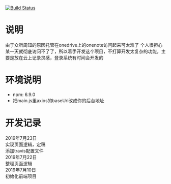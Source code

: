 [![Build Status](https://travis-ci.com/EnderCaster/ToNote.svg?branch=master)](https://travis-ci.com/EnderCaster/ToNote)
# 说明
由于众所周知的原因托管在onedrive上的onenote访问起来可太难了
个人很担心某一天就彻底访问不了了，所以着手开发这个项目，不打算开发太复杂的功能，主要是放在云上记录灵感，登录系统有时间会开发的

# 环境说明
- npm: 6.9.0
- 把main.js里axios的baseUrl改成你的后台地址


# 开发记录
2019年7月23日  
实现页面逻辑，定稿  
添加travis配置文件  
2019年7月22日  
整理页面逻辑  
2019年7月10日  
初始化前端项目
